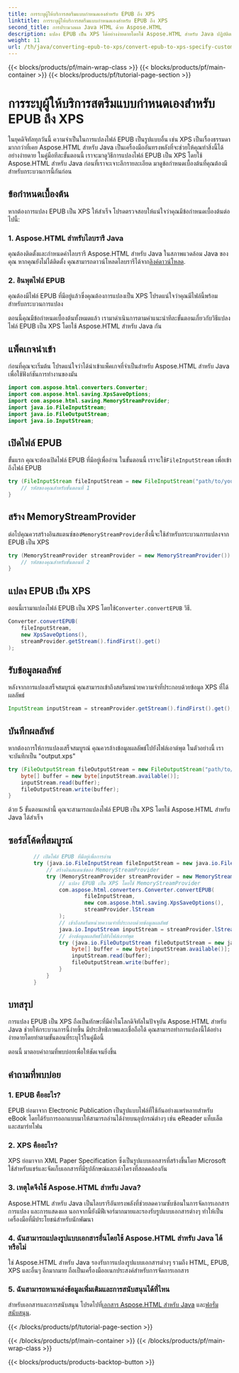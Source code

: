 ```yaml
---
title: การระบุผู้ให้บริการสตรีมแบบกำหนดเองสำหรับ EPUB ถึง XPS
linktitle: การระบุผู้ให้บริการสตรีมแบบกำหนดเองสำหรับ EPUB ถึง XPS
second_title: การประมวลผล Java HTML ด้วย Aspose.HTML
description: แปลง EPUB เป็น XPS ได้อย่างง่ายดายโดยใช้ Aspose.HTML สำหรับ Java ปฏิบัติตามคำแนะนำทีละขั้นตอนนี้เพื่อให้กระบวนการแปลงเป็นไปอย่างราบรื่น
weight: 11
url: /th/java/converting-epub-to-xps/convert-epub-to-xps-specify-custom-stream-provider/
---
```


{{< blocks/products/pf/main-wrap-class >}}
{{< blocks/products/pf/main-container >}}
{{< blocks/products/pf/tutorial-page-section >}}

# การระบุผู้ให้บริการสตรีมแบบกำหนดเองสำหรับ EPUB ถึง XPS

ในยุคดิจิทัลทุกวันนี้ ความจำเป็นในการแปลงไฟล์ EPUB เป็นรูปแบบอื่น เช่น XPS เป็นเรื่องธรรมดามากกว่าที่เคย Aspose.HTML สำหรับ Java เป็นเครื่องมืออันทรงพลังที่จะช่วยให้คุณทำสิ่งนี้ได้อย่างง่ายดาย ในคู่มือทีละขั้นตอนนี้ เราจะมาดูวิธีการแปลงไฟล์ EPUB เป็น XPS โดยใช้ Aspose.HTML สำหรับ Java ก่อนที่เราจะเจาะลึกรายละเอียด มาดูข้อกำหนดเบื้องต้นที่คุณต้องมีสำหรับกระบวนการนี้กันก่อน

## ข้อกำหนดเบื้องต้น

หากต้องการแปลง EPUB เป็น XPS ให้สำเร็จ โปรดตรวจสอบให้แน่ใจว่าคุณมีข้อกำหนดเบื้องต้นต่อไปนี้:

### 1. Aspose.HTML สำหรับไลบรารี Java

 คุณต้องติดตั้งและกำหนดค่าไลบรารี Aspose.HTML สำหรับ Java ในสภาพแวดล้อม Java ของคุณ หากคุณยังไม่ได้ติดตั้ง คุณสามารถดาวน์โหลดไลบรารีได้จาก[ลิงค์ดาวน์โหลด](https://releases.aspose.com/html/java/).

### 2. อินพุตไฟล์ EPUB

คุณต้องมีไฟล์ EPUB ที่มีอยู่แล้วซึ่งคุณต้องการแปลงเป็น XPS โปรดแน่ใจว่าคุณมีไฟล์นี้พร้อมสำหรับกระบวนการแปลง

ตอนนี้คุณมีข้อกำหนดเบื้องต้นทั้งหมดแล้ว เรามาดำเนินการตามคำแนะนำทีละขั้นตอนเกี่ยวกับวิธีแปลงไฟล์ EPUB เป็น XPS โดยใช้ Aspose.HTML สำหรับ Java กัน

## แพ็คเกจนำเข้า

ก่อนที่คุณจะเริ่มต้น โปรดแน่ใจว่าได้นำเข้าแพ็คเกจที่จำเป็นสำหรับ Aspose.HTML สำหรับ Java เพื่อใช้ฟังก์ชันการทำงานของมัน

```java
import com.aspose.html.converters.Converter;
import com.aspose.html.saving.XpsSaveOptions;
import com.aspose.html.saving.MemoryStreamProvider;
import java.io.FileInputStream;
import java.io.FileOutputStream;
import java.io.InputStream;
```

## เปิดไฟล์ EPUB

 ขั้นแรก คุณจะต้องเปิดไฟล์ EPUB ที่มีอยู่เพื่ออ่าน ในขั้นตอนนี้ เราจะใช้`FileInputStream` เพื่อเข้าถึงไฟล์ EPUB

```java
try (FileInputStream fileInputStream = new FileInputStream("path/to/your/input.epub")) {
    // รหัสของคุณสำหรับขั้นตอนที่ 1
}
```

## สร้าง MemoryStreamProvider

 ต่อไปคุณควรสร้างอินสแตนซ์ของ`MemoryStreamProvider`สิ่งนี้จะใช้สำหรับกระบวนการแปลงจาก EPUB เป็น XPS

```java
try (MemoryStreamProvider streamProvider = new MemoryStreamProvider()) {
    // รหัสของคุณสำหรับขั้นตอนที่ 2
}
```

## แปลง EPUB เป็น XPS

 ตอนนี้เรามาแปลงไฟล์ EPUB เป็น XPS โดยใช้`Converter.convertEPUB` วิธี.

```java
Converter.convertEPUB(
    fileInputStream,
    new XpsSaveOptions(),
    streamProvider.getStream().findFirst().get()
);
```

## รับข้อมูลผลลัพธ์

หลังจากการแปลงเสร็จสมบูรณ์ คุณสามารถเข้าถึงสตรีมหน่วยความจำที่ประกอบด้วยข้อมูล XPS ที่ได้ผลลัพธ์

```java
InputStream inputStream = streamProvider.getStream().findFirst().get();
```

## บันทึกผลลัพธ์

หากต้องการให้การแปลงเสร็จสมบูรณ์ คุณควรล้างข้อมูลผลลัพธ์ไปยังไฟล์เอาต์พุต ในตัวอย่างนี้ เราจะบันทึกเป็น "output.xps"

```java
try (FileOutputStream fileOutputStream = new FileOutputStream("path/to/your/output.xps")) {
    byte[] buffer = new byte[inputStream.available()];
    inputStream.read(buffer);
    fileOutputStream.write(buffer);
}
```

ด้วย 5 ขั้นตอนเหล่านี้ คุณจะสามารถแปลงไฟล์ EPUB เป็น XPS โดยใช้ Aspose.HTML สำหรับ Java ได้สำเร็จ

## ซอร์สโค้ดที่สมบูรณ์
```java
        // เปิดไฟล์ EPUB ที่มีอยู่เพื่อการอ่าน
        try (java.io.FileInputStream fileInputStream = new java.io.FileInputStream(Resources.input("input.epub"))) {
            // สร้างอินสแตนซ์ของ MemoryStreamProvider
            try (MemoryStreamProvider streamProvider = new MemoryStreamProvider()) {
                // แปลง EPUB เป็น XPS โดยใช้ MemoryStreamProvider
                com.aspose.html.converters.Converter.convertEPUB(
                        fileInputStream,
                        new com.aspose.html.saving.XpsSaveOptions(),
                        streamProvider.lStream
                );
                // เข้าถึงสตรีมหน่วยความจำที่ประกอบด้วยข้อมูลผลลัพธ์
                java.io.InputStream inputStream = streamProvider.lStream.stream().findFirst().get();
                // ล้างข้อมูลผลลัพธ์ไปยังไฟล์เอาท์พุต
                try (java.io.FileOutputStream fileOutputStream = new java.io.FileOutputStream(Resources.output("output.xps"))) {
                    byte[] buffer = new byte[inputStream.available()];
                    inputStream.read(buffer);
                    fileOutputStream.write(buffer);
                }
            }
        }
```

## บทสรุป

การแปลง EPUB เป็น XPS ถือเป็นทักษะที่มีค่าในโลกดิจิทัลในปัจจุบัน Aspose.HTML สำหรับ Java ช่วยให้กระบวนการนี้ง่ายขึ้น มีประสิทธิภาพและเชื่อถือได้ คุณสามารถทำการแปลงนี้ได้อย่างง่ายดายโดยทำตามขั้นตอนที่ระบุไว้ในคู่มือนี้

ตอนนี้ มาตอบคำถามที่พบบ่อยเพื่อให้ชัดเจนยิ่งขึ้น

## คำถามที่พบบ่อย

### 1. EPUB คืออะไร?

EPUB ย่อมาจาก Electronic Publication เป็นรูปแบบไฟล์ที่ใช้กันอย่างแพร่หลายสำหรับ eBook โดยได้รับการออกแบบมาให้สามารถอ่านได้ง่ายบนอุปกรณ์ต่างๆ เช่น eReader แท็บเล็ต และสมาร์ทโฟน

### 2. XPS คืออะไร?

XPS ย่อมาจาก XML Paper Specification ซึ่งเป็นรูปแบบเอกสารที่สร้างขึ้นโดย Microsoft ใช้สำหรับแชร์และจัดเก็บเอกสารที่มีรูปลักษณ์และเค้าโครงที่สอดคล้องกัน

### 3. เหตุใดจึงใช้ Aspose.HTML สำหรับ Java?

Aspose.HTML สำหรับ Java เป็นไลบรารีอันทรงพลังที่ช่วยลดความซับซ้อนในการจัดการเอกสาร การแปลง และการแสดงผล นอกจากนี้ยังมีฟีเจอร์มากมายและรองรับรูปแบบเอกสารต่างๆ ทำให้เป็นเครื่องมือที่มีประโยชน์สำหรับนักพัฒนา

### 4. ฉันสามารถแปลงรูปแบบเอกสารอื่นโดยใช้ Aspose.HTML สำหรับ Java ได้หรือไม่

ใช่ Aspose.HTML สำหรับ Java รองรับการแปลงรูปแบบเอกสารต่างๆ รวมถึง HTML, EPUB, XPS และอื่นๆ อีกมากมาย ถือเป็นเครื่องมืออเนกประสงค์สำหรับการจัดการเอกสาร

### 5. ฉันสามารถหาแหล่งข้อมูลเพิ่มเติมและการสนับสนุนได้ที่ไหน

 สำหรับเอกสารและการสนับสนุน โปรดไปที่[เอกสาร Aspose.HTML สำหรับ Java](https://reference.aspose.com/html/java/) และ[ฟอรั่มสนับสนุน](https://forum.aspose.com/).



{{< /blocks/products/pf/tutorial-page-section >}}

{{< /blocks/products/pf/main-container >}}
{{< /blocks/products/pf/main-wrap-class >}}

{{< blocks/products/products-backtop-button >}}
